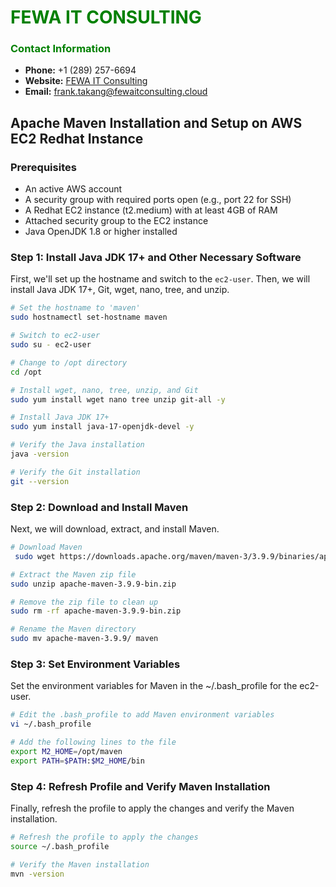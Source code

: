 # **<span style="color:green">FEWA IT CONSULTING</span>**

### **<span style="color:green">Contact Information</span>**
- **Phone:** +1 (289) 257-6694
- **Website:** [FEWA IT Consulting](https://fewaitconsulting.cloud/)
- **Email:** [frank.takang@fewaitconsulting.cloud](mailto:frank.takang@fewaitconsulting.cloud)

## **Apache Maven Installation and Setup on AWS EC2 Redhat Instance**

### **Prerequisites**
- An active AWS account
- A security group with required ports open (e.g., port 22 for SSH)
- A Redhat EC2 instance (t2.medium) with at least 4GB of RAM
- Attached security group to the EC2 instance
- Java OpenJDK 1.8 or higher installed

### **Step 1: Install Java JDK 17+ and Other Necessary Software**

First, we'll set up the hostname and switch to the `ec2-user`. Then, we will install Java JDK 17+, Git, wget, nano, tree, and unzip.

```sh
# Set the hostname to 'maven'
sudo hostnamectl set-hostname maven

# Switch to ec2-user
sudo su - ec2-user

# Change to /opt directory
cd /opt

# Install wget, nano, tree, unzip, and Git
sudo yum install wget nano tree unzip git-all -y

# Install Java JDK 17+
sudo yum install java-17-openjdk-devel -y

# Verify the Java installation
java -version

# Verify the Git installation
git --version
```
### **Step 2: Download and Install Maven**

Next, we will download, extract, and install Maven.

```sh
# Download Maven
 sudo wget https://downloads.apache.org/maven/maven-3/3.9.9/binaries/apache-maven-3.9.9-bin.zip

# Extract the Maven zip file
sudo unzip apache-maven-3.9.9-bin.zip

# Remove the zip file to clean up
sudo rm -rf apache-maven-3.9.9-bin.zip

# Rename the Maven directory
sudo mv apache-maven-3.9.9/ maven
```
### **Step 3: Set Environment Variables**

Set the environment variables for Maven in the ~/.bash_profile for the ec2-user.

```sh
# Edit the .bash_profile to add Maven environment variables
vi ~/.bash_profile

# Add the following lines to the file
export M2_HOME=/opt/maven
export PATH=$PATH:$M2_HOME/bin
```
### **Step 4: Refresh Profile and Verify Maven Installation**

Finally, refresh the profile to apply the changes and verify the Maven installation.

```sh
# Refresh the profile to apply the changes
source ~/.bash_profile

# Verify the Maven installation
mvn -version
